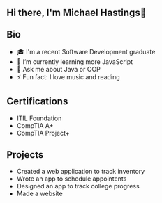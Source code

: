 

<!--
**michael-hastings/michael-hastings** is a ✨ _special_ ✨ repository because its `README.md` (this file) appears on your GitHub profile.

Here are some ideas to get you started:

- 🔭 I’m currently working on ...
- 🌱 I’m currently learning ...
- 👯 I’m looking to collaborate on ...
- 🤔 I’m looking for help with ...
- 💬 Ask me about ...
- 📫 How to reach me: ...
- 😄 Pronouns: ...
- ⚡ Fun fact: ...
-->
<h2> Hi there, I'm Michael Hastings👋<br><br>Bio</h2>
<ul>
  <li>🎓 I'm a recent Software Development graduate</li>
  <li>🌱 I’m currently learning more JavaScript</li>
  <li>💬 Ask me about Java or OOP</li>
  <li>⚡ Fun fact: I love music and reading</li>
</ul>

<h2>Certifications</h2>
<ul>
  <li>ITIL Foundation</li>
  <li>CompTIA A+</li>
  <li>CompTIA Project+</li>
</ul>

 <h2>Projects</h2>
 <ul>
  <li>Created a web application to track inventory</li>
  <li>Wrote an app to schedule appointents</li>
  <li>Designed an app to track college progress</li>
  <li>Made a website</li>
</ul>
<br> 
